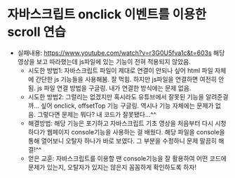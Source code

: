# 자바스크립트 onclick 이벤트를 이용한 scroll 연습
* 실패내용: https://www.youtube.com/watch?v=r3G0U5fva1c&t=603s 해당 영상을 보고 따라했는데 js파일에 있는 기능이 전혀 적용되지 않았음.
  * 시도한 방법1: 자바스크립트 파일이 제대로 연결이 안되나 싶어 html 파일 자체에 간단한 js 기능들을 사용해봄. 잘 먹힘. 하지만 js파일을 연결하면 여전히 안됨. js 파일 연결 방법을 구글링. 내가 연결한 방식에는 문제 없음.
  * 시도한 방법2: 그럴리는 없겠지만 혹시라도 유튜브에서 잘못된 기능을 알려준걸까... 싶어 onclick, offsetTop 기능 구글링. 역시나 기능 자체에는 문제가 없음. 그렇다면 문제는 뭐다? 내 코드가 잘못됐다...^^
  * 해결방법: 해당 기능은 포기하고 자바스크립트 기초 영상을 처음부터 다시 시청하다가 웹페이지 console기능을 사용하는 걸 배웠다. 해당 파일을 console을 통해 열어보니 오탈자 하나가 바로 보였다. 그 부분을 수정하니 문제 말끔히 해결!^^
  * 얻은 교훈: 자바스크립트를 이용할 땐 console기능을 잘 활용하여 어떤 코드에 문제가 있는지, 오탈자가 있지는 않은지 꼼꼼하게 확인하도록 하자! 
